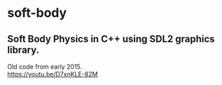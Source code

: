 # soft-body
## Soft Body Physics in C++ using SDL2 graphics library.
Old code from early 2015.     
https://youtu.be/D7xnKLE-82M
